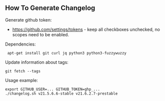 ## How To Generate Changelog

Generate github token:
* https://github.com/settings/tokens - keep all checkboxes unchecked, no scopes need to be enabled.

Dependencies:
```
 apt-get install git curl jq python3 python3-fuzzywuzzy 
```

Update information about tags:
```
git fetch --tags
```

Usage example:

```
export GITHUB_USER=... GITHUB_TOKEN=ghp_...
./changelog.sh v21.5.6.6-stable v21.6.2.7-prestable
```
